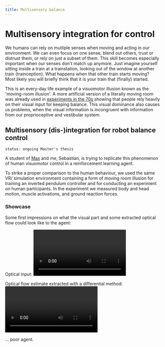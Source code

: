 ```yaml
---
title: Multisensory balance
---
```


# Multisensory integration for control

We humans can rely on mutliple senses when moving and acting in our environment. We can even focus on one sense, blend out others, trust or distrust them, or rely on just a subset of them. This skill becomes especially important when our senses don't match up anymore.
Just imagine yourself sitting inside a train at a trainstation, looking out of the window at another train (trainception). What happens when that other train starts moving? Most likely you will briefly think that it is your train that (finally) started.

This is an every-day life example of a visuomotor illusion known as the 'moving-room illusion'. A more artificial version of a literally moving room was already used in [experiments in the 70s](https://www.youtube.com/watch?v=F4xenIulg_8) showing that people rely heavily on their visual input for keeping balance. This visual dominance also causes us problems, when the visual information is incongruent with information from our proprioceptive and vestibular system.

## Multisensory (dis-)integration for robot balance control
`status: ongoing Master's thesis`

A student of [Max](http://lauflabor.ifs-tud.de/doku.php?id=lab_members:lab_members_maximilian_alexander_stasica) and me, Sebastian, is trying to replicate this phenomenon of human visuomotor control in a reinforcement learning agent. 

To strike a proper comparison to the human behaviour, we used the same VR/ simulation environment containing a form of moving room illusion for training an inverted pendulum controller and for conducting an experiment on human participants. In the experiment we measured body and head motion, muscle activations, and ground reaction forces.

### Showcase
Some first impressions on what the visual part and some extracted optical flow could look like to the agent:

Optical input:
<video controls="controls" width="300" name="Optical flow 1">
  <source src="https://uvest.github.io/figures/optical_flow_1.webm"/>
</video>

Optical flow estimate extracted with a differential method:
<video controls="controls" width="300" name="Optical flow 3">
  <source src="https://uvest.github.io/figures/optical_flow_3.webm"/>
</video>

... poor agent.